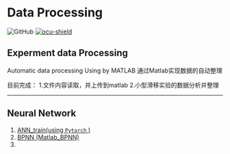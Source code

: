 # Data Processing
![GitHub](https://img.shields.io/github/license/Kaede-cycy/data-prossing?logoColor=green&style=plastic)
[![ocu-shield]][ocu]

## Experment data Processing

Automatic data processing Using by MATLAB 
通过Matlab实现数据的自动整理


目前完成：
1.文件内容读取，并上传到matlab
2.小型滑移实验的数据分析并整理

---

## Neural Network
1. [ANN_train(using `Pytorch` )](Neural-Network/ANN_train.py)
2. [BPNN (Matlab_BPNN)](Neural-Network/BPNN-slip-coefficient.m)
3. 
[ocu]:http://brdg.civil.eng.osaka-cu.ac.jp/index.html
[ocu-shield]:https://img.shields.io/badge/OCU%20-Bridge%20Eng.%20LAB-blue
